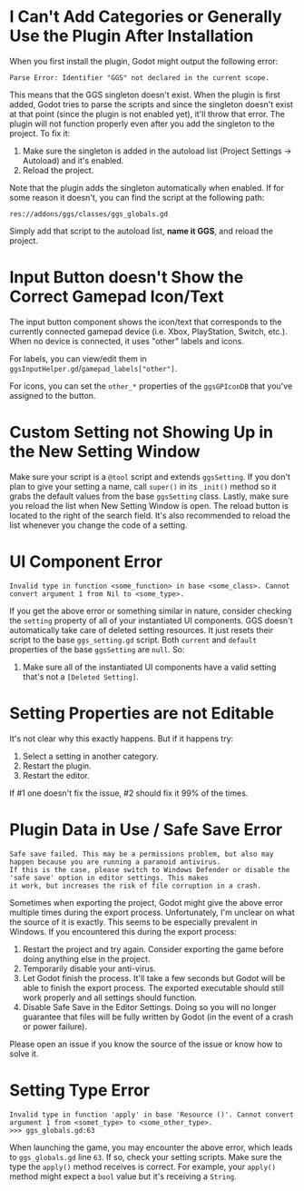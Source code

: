 # I Can't Add Categories or Generally Use the Plugin After Installation
When you first install the plugin, Godot might output the following error:
```
Parse Error: Identifier "GGS" not declared in the current scope.
```
This means that the GGS singleton doesn't exist. When the plugin is first added, Godot tries to parse the scripts and since the singleton doesn't exist at that point (since the plugin is not enabled yet), it'll throw that error. The plugin will not function properly even after you add the singleton to the project. To fix it:
1. Make sure the singleton is added in the autoload list (Project Settings → Autoload) and it's enabled.
2. Reload the project.

Note that the plugin adds the singleton automatically when enabled. If for some reason it doesn't, you can find the script at the following path:
```
res://addons/ggs/classes/ggs_globals.gd
```
Simply add that script to the autoload list, **name it GGS**, and reload the project.


# Input Button doesn't Show the Correct Gamepad Icon/Text
The input button component shows the icon/text that corresponds to the currently connected gamepad device (i.e. Xbox, PlayStation, Switch, etc.). When no device is connected, it uses "other" labels and icons.

For labels, you can view/edit them in `ggsInputHelper.gd`/`gamepad_labels["other"]`.

For icons, you can set the `other_*` properties of the `ggsGPIconDB` that you've assigned to the button.

# Custom Setting not Showing Up in the New Setting Window
Make sure your script is a `@tool` script and extends `ggsSetting`. If you don't plan to give your setting a name, call `super()` in its `_init()` method so it grabs the default values from the base `ggsSetting` class. Lastly, make sure you reload the list when New Setting Window is open. The reload button is located to the right of the search field.
It's also recommended to reload the list whenever you change the code of a setting.


# UI Component Error
```
Invalid type in function <some_function> in base <some_class>. Cannot convert argument 1 from Nil to <some_type>.
```
If you get the above error or something similar in nature, consider checking the `setting` property of all of your instantiated UI components. GGS doesn't automatically take care of deleted setting resources. It just resets their script to the base `ggs_setting.gd` script. Both `current` and `default` properties of the base `ggsSetting` are `null`. So:
1. Make sure all of the instantiated UI components have a valid setting that's not a `[Deleted Setting]`.


# Setting Properties are not Editable
It's not clear why this exactly happens. But if it happens try:
1. Select a setting in another category.
2. Restart the plugin.
3. Restart the editor.

If #1 one doesn't fix the issue, #2 should fix it 99% of the times.

# Plugin Data in Use / Safe Save Error
```
Safe save failed. This may be a permissions problem, but also may happen because you are running a paranoid antivirus.
If this is the case, please switch to Windows Defender or disable the 'safe save' option in editor settings. This makes
it work, but increases the risk of file corruption in a crash.
```
Sometimes when exporting the project, Godot might give the above error multiple times during the export process. Unfortunately, I'm unclear on what the source of it is exactly. This seems to be especially prevalent in Windows. If you encountered this during the export process:
1. Restart the project and try again. Consider exporting the game before doing anything else in the project.
2. Temporarily disable your anti-virus.
3. Let Godot finish the process. It'll take a few seconds but Godot will be able to finish the export process. The exported executable should still work properly and all settings should function.
4. Disable Safe Save in the Editor Settings. Doing so you will no longer guarantee that files will be fully written by Godot (in the event of a crash or power failure). 

Please open an issue if you know the source of the issue or know how to solve it.

# Setting Type Error
```
Invalid type in function 'apply' in base 'Resource ()'. Cannot convert argument 1 from <somet_type> to <some_other_type>.
>>> ggs_globals.gd:63
```
When launching the game, you may encounter the above error, which leads to `ggs_globals.gd` line `63`. If so, check your setting scripts. Make sure the type the `apply()` method receives is correct. For example, your `apply()` method might expect a `bool` value but it's receiving a `String`.
